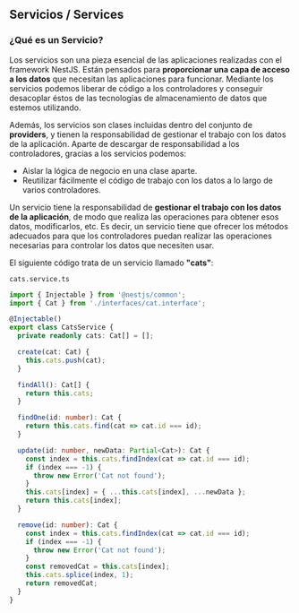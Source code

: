 ## Servicios / Services

### ¿Qué es un Servicio?

Los servicios son una pieza esencial de las aplicaciones realizadas con el framework NestJS. Están pensados para **proporcionar una capa de acceso a los datos** que necesitan las aplicaciones para funcionar. Mediante los servicios podemos liberar de código a los controladores y conseguir desacoplar éstos de las tecnologías de almacenamiento de datos que estemos utilizando.

Además, los servicios son clases incluidas dentro del conjunto de **providers**, y tienen la responsabilidad de gestionar el trabajo con los datos de la aplicación. Aparte de descargar de responsabilidad a los controladores, gracias a los servicios podemos:

* Aislar la lógica de negocio en una clase aparte.
* Reutilizar fácilmente el código de trabajo con los datos a lo largo de varios controladores.

Un servicio tiene la responsabilidad de **gestionar el trabajo con los datos de la aplicación**, de modo que realiza las operaciones para obtener esos datos, modificarlos, etc. Es decir, un servicio tiene que ofrecer los métodos adecuados para que los controladores puedan realizar las operaciones necesarias para controlar los datos que necesiten usar.

El siguiente código trata de un servicio llamado **"cats"**:

`cats.service.ts`

``` typescript
import { Injectable } from '@nestjs/common';
import { Cat } from './interfaces/cat.interface';

@Injectable()
export class CatsService {
  private readonly cats: Cat[] = [];

  create(cat: Cat) {
    this.cats.push(cat);
  }

  findAll(): Cat[] {
    return this.cats;
  }

  findOne(id: number): Cat {
    return this.cats.find(cat => cat.id === id);
  }

  update(id: number, newData: Partial<Cat>): Cat {
    const index = this.cats.findIndex(cat => cat.id === id);
    if (index === -1) {
      throw new Error('Cat not found');
    }
    this.cats[index] = { ...this.cats[index], ...newData };
    return this.cats[index];
  }

  remove(id: number): Cat {
    const index = this.cats.findIndex(cat => cat.id === id);
    if (index === -1) {
      throw new Error('Cat not found');
    }
    const removedCat = this.cats[index];
    this.cats.splice(index, 1);
    return removedCat;
  }
}
```

